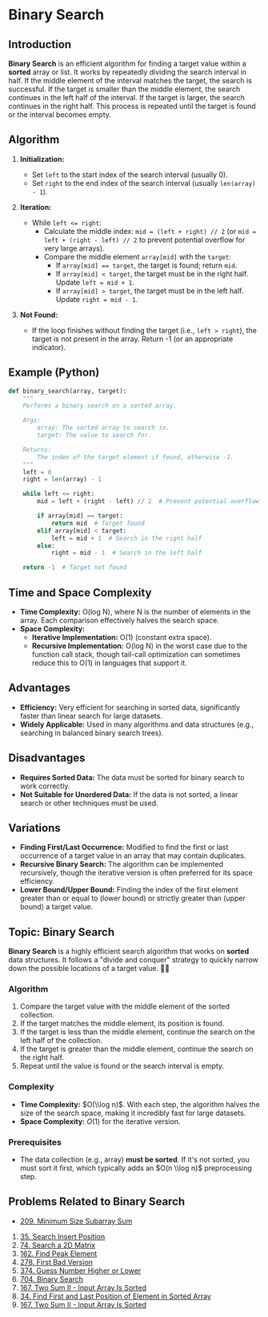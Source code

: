 
# Binary Search

## Introduction

**Binary Search** is an efficient algorithm for finding a target value within a **sorted** array or list. It works by repeatedly dividing the search interval in half. If the middle element of the interval matches the target, the search is successful. If the target is smaller than the middle element, the search continues in the left half of the interval. If the target is larger, the search continues in the right half. This process is repeated until the target is found or the interval becomes empty.

## Algorithm

1. **Initialization:**
    * Set `left` to the start index of the search interval (usually 0).
    * Set `right` to the end index of the search interval (usually `len(array) - 1`).

2. **Iteration:**
    * While `left <= right`:
        * Calculate the middle index: `mid = (left + right) // 2` (or `mid = left + (right - left) // 2` to prevent potential overflow for very large arrays).
        * Compare the middle element `array[mid]` with the `target`:
            * If `array[mid] == target`, the target is found; return `mid`.
            * If `array[mid] < target`, the target must be in the right half. Update `left = mid + 1`.
            * If `array[mid] > target`, the target must be in the left half. Update `right = mid - 1`.

3. **Not Found:**
    * If the loop finishes without finding the target (i.e., `left > right`), the target is not present in the array. Return -1 (or an appropriate indicator).

## Example (Python)

```python
def binary_search(array, target):
    """
    Performs a binary search on a sorted array.

    Args:
        array: The sorted array to search in.
        target: The value to search for.

    Returns:
        The index of the target element if found, otherwise -1.
    """
    left = 0
    right = len(array) - 1

    while left <= right:
        mid = left + (right - left) // 2  # Prevent potential overflow

        if array[mid] == target:
            return mid  # Target found
        elif array[mid] < target:
            left = mid + 1  # Search in the right half
        else:
            right = mid - 1  # Search in the left half

    return -1  # Target not found
```

## Time and Space Complexity

* **Time Complexity:** O(log N), where N is the number of elements in the array. Each comparison effectively halves the search space.
* **Space Complexity:**
  * **Iterative Implementation:** O(1) (constant extra space).
  * **Recursive Implementation:** O(log N) in the worst case due to the function call stack, though tail-call optimization can sometimes reduce this to O(1) in languages that support it.

## Advantages

* **Efficiency:** Very efficient for searching in sorted data, significantly faster than linear search for large datasets.
* **Widely Applicable:** Used in many algorithms and data structures (e.g., searching in balanced binary search trees).

## Disadvantages

* **Requires Sorted Data:** The data must be sorted for binary search to work correctly.
* **Not Suitable for Unordered Data:** If the data is not sorted, a linear search or other techniques must be used.

## Variations

* **Finding First/Last Occurrence:** Modified to find the first or last occurrence of a target value in an array that may contain duplicates.
* **Recursive Binary Search:** The algorithm can be implemented recursively, though the iterative version is often preferred for its space efficiency.
* **Lower Bound/Upper Bound:** Finding the index of the first element greater than or equal to (lower bound) or strictly greater than (upper bound) a target value.

## Topic: Binary Search

**Binary Search** is a highly efficient search algorithm that works on **sorted** data structures. It follows a "divide and conquer" strategy to quickly narrow down the possible locations of a target value. 🕵️‍♂️

### Algorithm

1. Compare the target value with the middle element of the sorted collection.
2. If the target matches the middle element, its position is found.
3. If the target is less than the middle element, continue the search on the left half of the collection.
4. If the target is greater than the middle element, continue the search on the right half.
5. Repeat until the value is found or the search interval is empty.

### Complexity

* **Time Complexity:** $O(\\log n)$. With each step, the algorithm halves the size of the search space, making it incredibly fast for large datasets.
* **Space Complexity:** $O(1)$ for the iterative version.

### Prerequisites

* The data collection (e.g., array) **must be sorted**. If it's not sorted, you must sort it first, which typically adds an $O(n \\log n)$ preprocessing step.

## Problems Related to Binary Search

* [209. Minimum Size Subarray Sum](../problems/0209-minimum-size-subarray-sum/README.md)

1. [35. Search Insert Position](https://leetcode.com/problems/search-insert-position/)
2. [74. Search a 2D Matrix](https://leetcode.com/problems/search-a-2d-matrix/)
3. [162. Find Peak Element](https://leetcode.com/problems/find-peak-element/)
4. [278. First Bad Version](https://leetcode.com/problems/first-bad-version/)
5. [374. Guess Number Higher or Lower](https://leetcode.com/problems/guess-number-higher-or-lower/)
6. [704. Binary Search](https://leetcode.com/problems/binary-search/)
7. [167. Two Sum II - Input Array Is Sorted](https://leetcode.com/problems/two-sum-ii-input-array-is-sorted/)
8. [34. Find First and Last Position of Element in Sorted Array](https://leetcode.com/problems/find-first-and-last-position-of-element-in-sorted-array/)
9. [167. Two Sum II - Input Array Is Sorted](https://leetcode.com/problems/two-sum-ii-input-array-is-sorted/)

